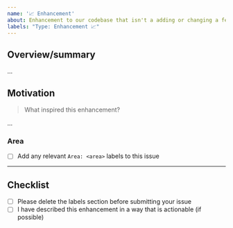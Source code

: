 ```yaml
---
name: '📈 Enhancement'
about: Enhancement to our codebase that isn't a adding or changing a feature
labels: "Type: Enhancement 📈" 
---
```


## Overview/summary

...

## Motivation

> What inspired this enhancement?

...

### Area

- [ ] Add any relevant `Area: <area>` labels to this issue


---

## Checklist

- [ ] Please delete the labels section before submitting your issue
- [ ] I have described this enhancement in a way that is actionable (if possible)
